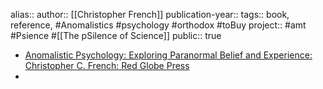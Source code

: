 alias::
author:: [[Christopher French]] 
publication-year::
tags:: book, reference, #Anomalistics #psychology #orthodox #toBuy 
project:: #amt #Psience #[[The pSilence of Science]] 
public:: true

- [Anomalistic Psychology: Exploring Paranormal Belief and Experience: Christopher C. French: Red Globe Press](https://www.bloomsbury.com/au/anomalistic-psychology-9781403995711/)
-